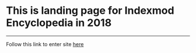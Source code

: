 # This is landing page for Indexmod Encyclopedia in 2018
---
Follow this link to enter site [here](https://indexmod.github.io/encyclopedia/index)
